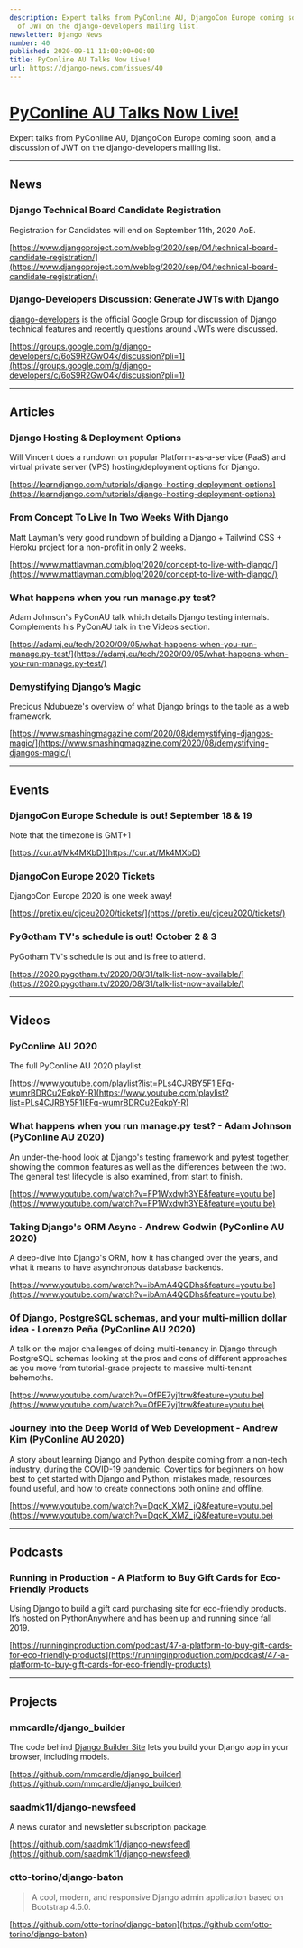 ```yaml
---
description: Expert talks from PyConline AU, DjangoCon Europe coming soon, and a discussion
  of JWT on the django-developers mailing list.
newsletter: Django News
number: 40
published: 2020-09-11 11:00:00+00:00
title: PyConline AU Talks Now Live!
url: https://django-news.com/issues/40
---
```


# [PyConline AU Talks Now Live!](https://django-news.com/issues/40)

Expert talks from PyConline AU, DjangoCon Europe coming soon, and a discussion of JWT on the django-developers mailing list.

----

## News

### Django Technical Board Candidate Registration

<p>Registration for Candidates will end on September 11th, 2020 AoE.</p>

[https://www.djangoproject.com/weblog/2020/sep/04/technical-board-candidate-registration/](https://www.djangoproject.com/weblog/2020/sep/04/technical-board-candidate-registration/)

### Django-Developers Discussion: Generate JWTs with Django

<p><a href="https://cur.at/VPm1bCT">django-developers</a> is the official Google Group for discussion of Django technical features and recently questions around JWTs were discussed.</p>

[https://groups.google.com/g/django-developers/c/6oS9R2GwO4k/discussion?pli=1](https://groups.google.com/g/django-developers/c/6oS9R2GwO4k/discussion?pli=1)

----

## Articles

### Django Hosting & Deployment Options

<p>Will Vincent does a rundown on popular Platform-as-a-service (PaaS) and virtual private server (VPS) hosting/deployment options for Django.</p>

[https://learndjango.com/tutorials/django-hosting-deployment-options](https://learndjango.com/tutorials/django-hosting-deployment-options)

### From Concept To Live In Two Weeks With Django

<p>Matt Layman's very good rundown of building a Django + Tailwind CSS + Heroku project for a non-profit in only 2 weeks.</p>

[https://www.mattlayman.com/blog/2020/concept-to-live-with-django/](https://www.mattlayman.com/blog/2020/concept-to-live-with-django/)

### What happens when you run manage.py test?

<p>Adam Johnson's PyConAU talk which details Django testing internals. Complements his PyConAU talk in the Videos section.</p>

[https://adamj.eu/tech/2020/09/05/what-happens-when-you-run-manage.py-test/](https://adamj.eu/tech/2020/09/05/what-happens-when-you-run-manage.py-test/)

### Demystifying Django’s Magic

<p>Precious Ndubueze's overview of what Django brings to the table as a web framework.</p>

[https://www.smashingmagazine.com/2020/08/demystifying-djangos-magic/](https://www.smashingmagazine.com/2020/08/demystifying-djangos-magic/)

----

## Events

### DjangoCon Europe Schedule is out! September 18 & 19

<p>Note that the timezone is GMT+1</p>

[https://cur.at/Mk4MXbD](https://cur.at/Mk4MXbD)

### DjangoCon Europe 2020 Tickets

<p>DjangoCon Europe 2020 is one week away!</p>

[https://pretix.eu/djceu2020/tickets/](https://pretix.eu/djceu2020/tickets/)

### PyGotham TV's schedule is out! October 2 & 3

<p>PyGotham TV's schedule is out and is free to attend.</p>

[https://2020.pygotham.tv/2020/08/31/talk-list-now-available/](https://2020.pygotham.tv/2020/08/31/talk-list-now-available/)

----

## Videos

### PyConline AU 2020

<p>The full PyConline AU 2020 playlist.</p>

[https://www.youtube.com/playlist?list=PLs4CJRBY5F1IEFq-wumrBDRCu2EqkpY-R](https://www.youtube.com/playlist?list=PLs4CJRBY5F1IEFq-wumrBDRCu2EqkpY-R)

### What happens when you run manage.py test? - Adam Johnson (PyConline AU 2020)

<p>An under-the-hood look at Django's testing framework and pytest together, showing the common features as well as the differences between the two. The general test lifecycle is also examined, from start to finish.</p>

[https://www.youtube.com/watch?v=FP1Wxdwh3YE&feature=youtu.be](https://www.youtube.com/watch?v=FP1Wxdwh3YE&feature=youtu.be)

### Taking Django's ORM Async - Andrew Godwin (PyConline AU 2020)

<p>A deep-dive into Django's ORM, how it has changed over the years, and what it means to have asynchronous database backends.</p>

[https://www.youtube.com/watch?v=ibAmA4QQDhs&feature=youtu.be](https://www.youtube.com/watch?v=ibAmA4QQDhs&feature=youtu.be)

### Of Django, PostgreSQL schemas, and your multi-million dollar idea - Lorenzo Peña (PyConline AU 2020)

<p>A talk on the major challenges of doing multi-tenancy in Django through PostgreSQL schemas looking at the pros and cons of different approaches as you move from tutorial-grade projects to massive multi-tenant behemoths.</p>

[https://www.youtube.com/watch?v=OfPE7yj1trw&feature=youtu.be](https://www.youtube.com/watch?v=OfPE7yj1trw&feature=youtu.be)

### Journey into the Deep World of Web Development - Andrew Kim (PyConline AU 2020)

<p>A story about learning Django and Python despite coming from a non-tech industry, during the COVID-19 pandemic. Cover tips for beginners on how best to get started with Django and Python, mistakes made, resources found useful, and how to create connections both online and offline.</p>

[https://www.youtube.com/watch?v=DqcK_XMZ_jQ&feature=youtu.be](https://www.youtube.com/watch?v=DqcK_XMZ_jQ&feature=youtu.be)

----

## Podcasts

### Running in Production - A Platform to Buy Gift Cards for Eco-Friendly Products

<p>Using Django to build a gift card purchasing site for eco-friendly products. It’s hosted on PythonAnywhere and has been up and running since fall 2019.</p>

[https://runninginproduction.com/podcast/47-a-platform-to-buy-gift-cards-for-eco-friendly-products](https://runninginproduction.com/podcast/47-a-platform-to-buy-gift-cards-for-eco-friendly-products)

----

## Projects

### mmcardle/django_builder

<p>The code behind <a href="https://cur.at/UfergQI">Django Builder Site</a> lets you build your Django app in your browser, including models.</p>

[https://github.com/mmcardle/django_builder](https://github.com/mmcardle/django_builder)

### saadmk11/django-newsfeed

<p>A news curator and newsletter subscription package.</p>

[https://github.com/saadmk11/django-newsfeed](https://github.com/saadmk11/django-newsfeed)

### otto-torino/django-baton

<blockquote><p>A cool, modern, and responsive Django admin application based on Bootstrap 4.5.0.</p></blockquote>

[https://github.com/otto-torino/django-baton](https://github.com/otto-torino/django-baton)